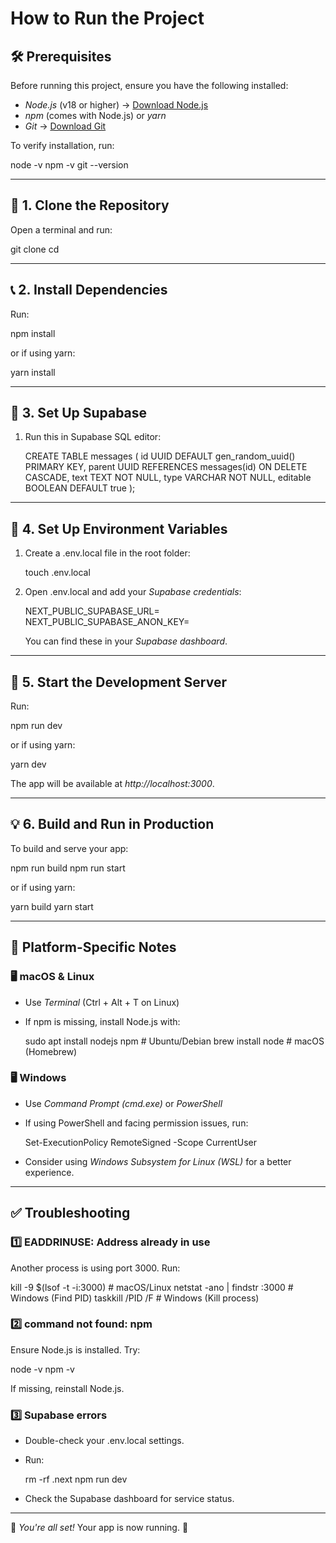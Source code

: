 # How to Run the Project

## 🛠 Prerequisites
Before running this project, ensure you have the following installed:

- *Node.js* (v18 or higher) → [Download Node.js](https://nodejs.org/)
- *npm* (comes with Node.js) or *yarn*
- *Git* → [Download Git](https://git-scm.com/)

To verify installation, run:

node -v
npm -v
git --version


---

## 💾 1. Clone the Repository
Open a terminal and run:

git clone <your-repository-url>
cd <your-repository-folder>


---

## 📞 2. Install Dependencies
Run:

npm install

or if using yarn:

yarn install


---

## 🔑 3. Set Up Supabase
1. Run this in Supabase SQL editor:
   
   CREATE TABLE messages (
    id UUID DEFAULT gen_random_uuid() PRIMARY KEY,
    parent UUID REFERENCES messages(id) ON DELETE CASCADE,
    text TEXT NOT NULL,
    type VARCHAR NOT NULL,
    editable BOOLEAN DEFAULT true
);

---

## 🔑 4. Set Up Environment Variables
1. Create a .env.local file in the root folder:
   
   touch .env.local
   
2. Open .env.local and add your *Supabase credentials*:
   
   NEXT_PUBLIC_SUPABASE_URL=<your-supabase-url>
   NEXT_PUBLIC_SUPABASE_ANON_KEY=<your-supabase-anon-key>
   
   You can find these in your *Supabase dashboard*.

---

## 🚀 5. Start the Development Server
Run:

npm run dev

or if using yarn:

yarn dev

The app will be available at *http://localhost:3000*.

---

## 💡 6. Build and Run in Production
To build and serve your app:

npm run build
npm run start

or if using yarn:

yarn build
yarn start


---

## 🎯 Platform-Specific Notes
### 🖥 macOS & Linux
- Use *Terminal* (Ctrl + Alt + T on Linux)
- If npm is missing, install Node.js with:
  
  sudo apt install nodejs npm  # Ubuntu/Debian
  brew install node  # macOS (Homebrew)
  

### 🖥 Windows
- Use *Command Prompt (cmd.exe)* or *PowerShell*
- If using PowerShell and facing permission issues, run:
  
  Set-ExecutionPolicy RemoteSigned -Scope CurrentUser
  
- Consider using *Windows Subsystem for Linux (WSL)* for a better experience.

---

## ✅ Troubleshooting
### 1️⃣ EADDRINUSE: Address already in use
Another process is using port 3000. Run:

kill -9 $(lsof -t -i:3000)  # macOS/Linux
netstat -ano | findstr :3000  # Windows (Find PID)
taskkill /PID <PID> /F  # Windows (Kill process)


### 2️⃣ command not found: npm
Ensure Node.js is installed. Try:

node -v
npm -v

If missing, reinstall Node.js.

### 3️⃣ Supabase errors
- Double-check your .env.local settings.
- Run:
  
  rm -rf .next
  npm run dev
  
- Check the Supabase dashboard for service status.

---

🎉 *You're all set!* Your app is now running. 🚀